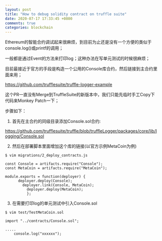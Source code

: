```yaml
---
layout: post
title: "How to debug solidity contract on truffle suite"
date: 2020-07-17 17:33:45 +0800
comments: true
categories: blockchain
---
```


Ethereum的智能合约调试起来很麻烦，到目前为止还是没有一个方便的类似于console.log()或printf的调用；

一般都是通过Event的方法来打印log；这种办法在写单元测试的时候很麻烦；

目前最接近于官方的手段是构造一个公用的Console库合约，然后链接到主合约里面来用；

https://github.com/trufflesuite/truffle-logger-example

这个PR一直没有Merge到TruffleSuite的新版本中，我们只能先临时手工Copy下代码来Monkey Patch一下；

步骤如下：

1. 首先在主合约的同级目录添加Console.sol合约:

https://github.com/trufflesuite/truffle/blob/truffleLogger/packages/core/lib/logging/Console.sol

2. 然后在部署脚本里面增加这个库的链接(以官方示例MetaCoin为例)

```
$ vim migrations/2_deploy_contracts.js
```


```
const Console = artifacts.require("Console");
const MetaCoin = artifacts.require("MetaCoin");

module.exports = function(deployer) {
      deployer.deploy(Console);
        deployer.link(Console, MetaCoin);
          deployer.deploy(MetaCoin);
          };

```

3. 在需要打印log的单元测试中引入Console.sol

```
$ vim test/TestMetaCoin.sol
```

```
import "../contracts/Console.sol";

.....
    console.log("xxxxxx");
```
